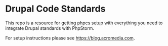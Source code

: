# Drupal Code Standards

This repo is a resource for getting phpcs setup with everything you need to integrate Drupal standards with PhpStorm.

For setup instructions please see https://blog.acromedia.com.
